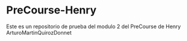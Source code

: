 # PreCourse-Henry
Este es un repositorio de prueba del modulo 2 del PreCourse de Henry
ArturoMartinQuirozDonnet